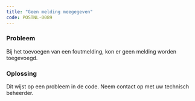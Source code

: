 ```yaml
---
title: "Geen melding meegegeven"
code: POSTNL-0089
---
```



<p><h3>Probleem</h3></p><p>Bij het toevoegen van een foutmelding, kon er geen melding worden toegevoegd.</p><p><h3>Oplossing</h3></p><p>Dit wijst op een probleem in de code. Neem contact op met uw technisch beheerder.</p>
